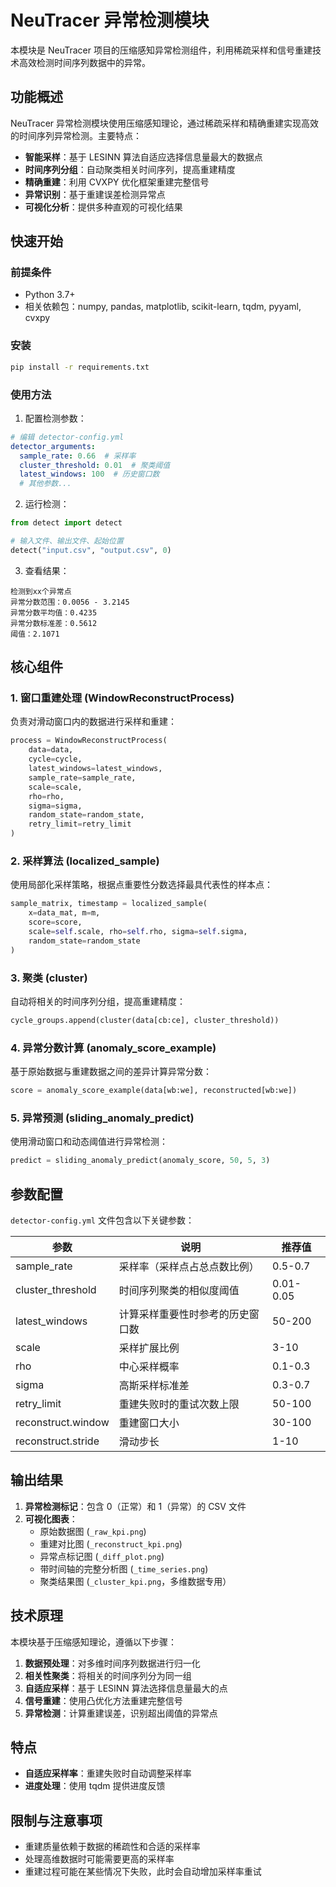 # NeuTracer 异常检测模块

本模块是 NeuTracer 项目的压缩感知异常检测组件，利用稀疏采样和信号重建技术高效检测时间序列数据中的异常。

## 功能概述

NeuTracer 异常检测模块使用压缩感知理论，通过稀疏采样和精确重建实现高效的时间序列异常检测。主要特点：

- **智能采样**：基于 LESINN 算法自适应选择信息量最大的数据点
- **时间序列分组**：自动聚类相关时间序列，提高重建精度
- **精确重建**：利用 CVXPY 优化框架重建完整信号
- **异常识别**：基于重建误差检测异常点
- **可视化分析**：提供多种直观的可视化结果

## 快速开始

### 前提条件

- Python 3.7+
- 相关依赖包：numpy, pandas, matplotlib, scikit-learn, tqdm, pyyaml, cvxpy

### 安装

```bash
pip install -r requirements.txt
```

### 使用方法

1. 配置检测参数：
```yaml
# 编辑 detector-config.yml
detector_arguments:
  sample_rate: 0.66  # 采样率
  cluster_threshold: 0.01  # 聚类阈值
  latest_windows: 100  # 历史窗口数
  # 其他参数...
```

2. 运行检测：
```python
from detect import detect

# 输入文件、输出文件、起始位置
detect("input.csv", "output.csv", 0)
```

3. 查看结果：
```
检测到xx个异常点
异常分数范围：0.0056 - 3.2145
异常分数平均值：0.4235
异常分数标准差：0.5612
阈值：2.1071
```

## 核心组件

### 1. 窗口重建处理 (WindowReconstructProcess)

负责对滑动窗口内的数据进行采样和重建：

```python
process = WindowReconstructProcess(
    data=data,
    cycle=cycle,
    latest_windows=latest_windows,
    sample_rate=sample_rate,
    scale=scale, 
    rho=rho, 
    sigma=sigma,
    random_state=random_state,
    retry_limit=retry_limit
)
```

### 2. 采样算法 (localized_sample)

使用局部化采样策略，根据点重要性分数选择最具代表性的样本点：

```python
sample_matrix, timestamp = localized_sample(
    x=data_mat, m=m,
    score=score,
    scale=self.scale, rho=self.rho, sigma=self.sigma,
    random_state=random_state
)
```

### 3. 聚类 (cluster)

自动将相关的时间序列分组，提高重建精度：

```python
cycle_groups.append(cluster(data[cb:ce], cluster_threshold))
```

### 4. 异常分数计算 (anomaly_score_example)

基于原始数据与重建数据之间的差异计算异常分数：

```python
score = anomaly_score_example(data[wb:we], reconstructed[wb:we])
```

### 5. 异常预测 (sliding_anomaly_predict)

使用滑动窗口和动态阈值进行异常检测：

```python
predict = sliding_anomaly_predict(anomaly_score, 50, 5, 3)
```

## 参数配置

`detector-config.yml` 文件包含以下关键参数：

| 参数 | 说明 | 推荐值 |
|------|------|--------|
| sample_rate | 采样率（采样点占总点数比例） | 0.5-0.7 |
| cluster_threshold | 时间序列聚类的相似度阈值 | 0.01-0.05 |
| latest_windows | 计算采样重要性时参考的历史窗口数 | 50-200 |
| scale | 采样扩展比例 | 3-10 |
| rho | 中心采样概率 | 0.1-0.3 |
| sigma | 高斯采样标准差 | 0.3-0.7 |
| retry_limit | 重建失败时的重试次数上限 | 50-100 |
| reconstruct.window | 重建窗口大小 | 30-100 |
| reconstruct.stride | 滑动步长 | 1-10 |

## 输出结果

1. **异常检测标记**：包含 0（正常）和 1（异常）的 CSV 文件
2. **可视化图表**：
   - 原始数据图 (`_raw_kpi.png`)
   - 重建对比图 (`_reconstruct_kpi.png`)
   - 异常点标记图 (`_diff_plot.png`)
   - 带时间轴的完整分析图 (`_time_series.png`)
   - 聚类结果图 (`_cluster_kpi.png`，多维数据专用）

## 技术原理

本模块基于压缩感知理论，遵循以下步骤：

1. **数据预处理**：对多维时间序列数据进行归一化
2. **相关性聚类**：将相关的时间序列分为同一组
3. **自适应采样**：基于 LESINN 算法选择信息量最大的点
4. **信号重建**：使用凸优化方法重建完整信号
5. **异常检测**：计算重建误差，识别超出阈值的异常点

## 特点

- **自适应采样率**：重建失败时自动调整采样率
- **进度处理**：使用 tqdm 提供进度反馈

## 限制与注意事项

- 重建质量依赖于数据的稀疏性和合适的采样率
- 处理高维数据时可能需要更高的采样率
- 重建过程可能在某些情况下失败，此时会自动增加采样率重试

